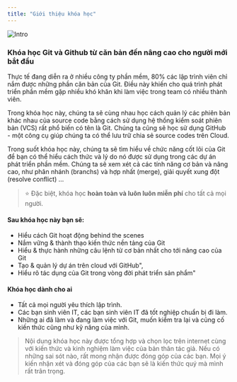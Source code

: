 ```yaml
---
title: "Giới thiệu khóa học"
---
```


![Intro](./images/cover-v2.png)


### Khóa học Git và Github từ căn bản đến nâng cao cho người mới bắt đầu

Thực tế đang diễn ra ở nhiều công ty phần mềm, 80% các lập trình viên chỉ nắm được những phần căn bản của Git. Điều này khiến cho quá trình phát triển phần mềm gặp nhiều khó khăn khi làm việc trong team có nhiều thành viên.

Trong khóa học này, chúng ta sẽ cùng nhau học cách quản lý các phiên bản khác nhau của source code bằng cách sử dụng hệ thống kiểm soát phiên bản (VCS) rất phổ biến có tên là Git. Chúng ta cũng sẽ học sử dụng GitHub - một công cụ giúp chúng ta có thể lưu trữ chia sẻ source codes trên Cloud.

Trong suốt khóa học này, chúng ta sẽ tìm hiểu về chức năng cốt lõi của Git để bạn có thể hiểu cách thức và lý do nó được sử dụng trong các dự án phát triển phần mềm. Chúng ta sẽ xem xét cả các tính năng cơ bản và nâng cao, như phân nhánh (branchs) và hợp nhất (merge), giải quyết xung đột (resolve conflict) ...

> ⭐ Đặc biệt, khóa học **hoàn toàn và luôn luôn miễn phí** cho tất cả mọi người.

#### Sau khóa học này bạn sẽ:

- Hiểu cách Git hoạt động behind the scenes
- Nắm vững & thành thạo kiến thức nền tảng của Git
- Hiểu & thực hành những câu lệnh từ cơ bản nhất cho tới nâng cao của Git
- Tạo & quản lý dự án trên cloud với GitHub",
- Hiểu rõ tác dụng của Git trong vòng đời phát triển sản phẩm"

#### Khóa học dành cho ai

- Tất cả mọi người yêu thích lập trình.
- Các bạn sinh viên IT, các bạn sinh viên IT đã tốt nghiệp chuẩn bị đi làm.
- Những ai đã làm và đang làm việc với Git, muốn kiểm tra lại và củng cố kiến thức cũng như kỹ năng của mình.

> Nội dung khóa học này được tổng hợp và chọn lọc trên internet cùng với kiến thức và kinh nghiệm làm việc của bản thân tác giả. Nếu có những sai sót nào, rất mong nhận được đóng góp của các bạn.  Mọi ý kiến nhận xét và đóng góp của các bạn sẽ là kiến thức quý mà mình rất trân trọng.